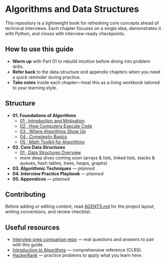# Algorithms and Data Structures

This repository is a lightweight book for refreshing core concepts ahead of technical interviews. Each chapter focuses on a single idea, demonstrates it with Python, and closes with interview-ready checkpoints.

## How to use this guide
- **Warm up** with Part 01 to rebuild intuition before diving into problem drills.
- **Refer back** to the data-structure and appendix chapters when you need a quick reminder during practice.
- **Take notes** inside each chapter—treat this as a living workbook tailored to your learning style.

## Structure
- **01. Foundations of Algorithms**
  - [01 · Introduction and Motivation](01.%20Foundations%20of%20Algorithms/01-introduction-and-motivation.md)
  - [02 · How Computers Execute Code](01.%20Foundations%20of%20Algorithms/02-how-computers-execute-code.md)
  - [03 · Where Algorithms Show Up](01.%20Foundations%20of%20Algorithms/03-where-algorithms-show-up.md)
  - [04 · Complexity Basics](01.%20Foundations%20of%20Algorithms/04-complexity-basics.md)
  - [05 · Math Toolkit for Algorithms](01.%20Foundations%20of%20Algorithms/05-math-toolkit.md)
- **02. Core Data Structures**
  - [01 · Data Structures Overview](02.%20Core%20Data%20Structures/01-overview.md)
  - more deep dives coming soon (arrays & lists, linked lists, stacks & queues, hash tables, trees, heaps, graphs)
- **03. Algorithmic Techniques** — _planned_
- **04. Interview Practice Playbook** — _planned_
- **05. Appendices** — _planned_

## Contributing
Before adding or editing content, read [AGENTS.md](AGENTS.md) for the project layout, writing conventions, and review checklist.

## Useful resources
- [Interview prep companion repo](https://github.com/1st/interview) — real questions and answers to pair with this guide.
- [Introduction to Algorithms](https://mitpress.mit.edu/books/introduction-algorithms) — comprehensive reference (CLRS).
- [HackerRank](https://hackerrank.com) — practice problems to apply what you learn here.
